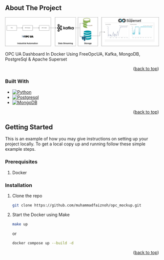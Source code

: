 


<!-- ABOUT THE PROJECT -->
## About The Project

![Project Design](https://github.com/muhammadfaiznoh/opc_mockup/blob/4d36829f46ec2527bd92c4442fd352bac0f2bed6/opcdesignsystem.png)

OPC UA Dashboard In Docker Using FreeOpcUA, Kafka, MongoDB, PostgreSql &amp; Apache Superset

<p align="right">(<a href="#readme-top">back to top</a>)</p>



### Built With

* [![Python][Python]][Python-url]
* [![Postgresql][Postgresql]][Postgresql-url]
* [![MongoDB][MongoDB]][MongoDB-url]

<p align="right">(<a href="#readme-top">back to top</a>)</p>



<!-- GETTING STARTED -->
## Getting Started

This is an example of how you may give instructions on setting up your project locally.
To get a local copy up and running follow these simple example steps.

### Prerequisites

1. Docker

### Installation

1. Clone the repo
   ```sh
   git clone https://github.com/muhammadfaiznoh/opc_mockup.git
   ```
2. Start the Docker using Make
   ```sh
   make up
   ```
   or
   ```sh
   docker compose up --build -d
   ```

<p align="right">(<a href="#readme-top">back to top</a>)</p>


<!-- MARKDOWN LINKS & IMAGES -->
<!-- https://www.markdownguide.org/basic-syntax/#reference-style-links -->
[contributors-shield]: https://img.shields.io/github/contributors/github_username/repo_name.svg?style=for-the-badge
[contributors-url]: https://github.com/github_username/repo_name/graphs/contributors
[forks-shield]: https://img.shields.io/github/forks/github_username/repo_name.svg?style=for-the-badge
[forks-url]: https://github.com/github_username/repo_name/network/members
[stars-shield]: https://img.shields.io/github/stars/github_username/repo_name.svg?style=for-the-badge
[stars-url]: https://github.com/github_username/repo_name/stargazers
[issues-shield]: https://img.shields.io/github/issues/github_username/repo_name.svg?style=for-the-badge
[issues-url]: https://github.com/github_username/repo_name/issues
[license-shield]: https://img.shields.io/github/license/github_username/repo_name.svg?style=for-the-badge
[license-url]: https://github.com/github_username/repo_name/blob/master/LICENSE.txt
[linkedin-shield]: https://img.shields.io/badge/-LinkedIn-black.svg?style=for-the-badge&logo=linkedin&colorB=555
[linkedin-url]: https://linkedin.com/in/linkedin_username
[product-screenshot]: opcdesignsystem.png

[Python]: https://img.shields.io/badge/Python-3776AB?style=for-the-badge&logo=python&logoColor=white
[Python-url]: https://www.python.org/
[Postgresql]: https://img.shields.io/badge/PostgreSQL-316192?style=for-the-badge&logo=postgresql&logoColor=white
[Postgresql-url]: https://www.postgresql.org/
[MongoDB]: https://img.shields.io/badge/MongoDB-4EA94B?style=for-the-badge&logo=mongodb&logoColor=white
[MongoDB-url]: https://www.mongodb.com/
